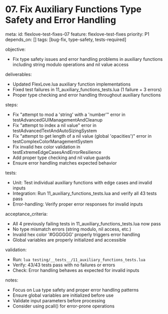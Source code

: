 # 07. Fix Auxiliary Functions Type Safety and Error Handling

meta:
  id: flexlove-test-fixes-07
  feature: flexlove-test-fixes
  priority: P1
  depends_on: []
  tags: [bug-fix, type-safety, tests-required]

objective:
- Fix type safety issues and error handling problems in auxiliary functions including string modulo operations and nil value access

deliverables:
- Updated FlexLove.lua auxiliary function implementations
- Fixed test failures in 11_auxiliary_functions_tests.lua (1 failure + 3 errors)
- Proper type checking and error handling throughout auxiliary functions

steps:
- Fix "attempt to mod a 'string' with a 'number'" error in testAdvancedGUIManagementAndCleanup
- Fix "attempt to index a nil value" error in testAdvancedTextAndAutoSizingSystem
- Fix "attempt to get length of a nil value (global 'opacities')" error in testComplexColorManagementSystem
- Fix invalid hex color validation in testExtremeEdgeCasesAndErrorResilience
- Add proper type checking and nil value guards
- Ensure error handling matches expected behavior

tests:
- Unit: Test individual auxiliary functions with edge cases and invalid inputs
- Integration: Run 11_auxiliary_functions_tests.lua and verify all 43 tests pass
- Error-handling: Verify proper error responses for invalid inputs

acceptance_criteria:
- All 4 previously failing tests in 11_auxiliary_functions_tests.lua now pass
- No type mismatch errors (string modulo, nil access, etc.)
- Invalid hex color '#GGGGGG' properly triggers error handling
- Global variables are properly initialized and accessible

validation:
- Run: `lua testing/__tests__/11_auxiliary_functions_tests.lua`
- Verify: 43/43 tests pass with no failures or errors
- Check: Error handling behaves as expected for invalid inputs

notes:
- Focus on Lua type safety and proper error handling patterns
- Ensure global variables are initialized before use
- Validate input parameters before processing
- Consider using pcall() for error-prone operations